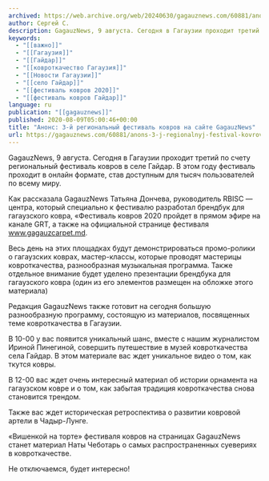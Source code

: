 ```yaml
---
archived: https://web.archive.org/web/20240630/gagauznews.com/60881/anons-3-j-regionalnyj-festival-kovrov-na-sajte-gagauznews.html
author: Сергей С.
description: GagauzNews, 9 августа. Сегодня в Гагаузии проходит третий по счету региональный фестиваль ковров в селе Гайдар. В этом году фестиваль проходит в онлайн формате, став доступным для тысяч пользователей по всему миру. Как рассказала GagauzNews Татьяна Дончева, руководитель RBISC — центра, который специально к фестивалю разработал брендбук для гагаузского ковра, «Фестиваль ковров 2020 пройдет в прямом эфире на канале GRT, а также на официальной странице фестиваля www.gagauzcarpet.md. Весь день на этих площадках будут демонстрироваться промо-ролики о гагаузских коврах, мастер-классы, которые проводят мастерицы ковроткачества, разнообразная музыкальная программа. Также отдельное внимание будет уделено презентации брендбука для гагаузского ковра (один из его элементов […]
keywords:
  - "[[важно]]"
  - "[[Гагаузия]]"
  - "[[Гайдар]]"
  - "[[ковроткачество Гагаузия]]"
  - "[[Новости Гагаузии]]"
  - "[[село Гайдар]]"
  - "[[фестиваль ковров 2020]]"
  - "[[фестиваль ковров Гайдар]]"
language: ru
publication: "[[gagauznews]]"
published: 2020-08-09T05:00:46+00:00
title: "Анонс: 3-й региональный фестиваль ковров на сайте GagauzNews"
url: https://gagauznews.com/60881/anons-3-j-regionalnyj-festival-kovrov-na-sajte-gagauznews.html
---
```


GagauzNews, 9 августа. Сегодня в Гагаузии проходит третий по счету региональный фестиваль ковров в селе Гайдар. В этом году фестиваль проходит в онлайн формате, став доступным для тысяч пользователей по всему миру.

Как рассказала GagauzNews Татьяна Дончева, руководитель RBISC — центра, который специально к фестивалю разработал брендбук для гагаузского ковра, «Фестиваль ковров 2020 пройдет в прямом эфире на канале GRT, а также на официальной странице фестиваля www.gagauzcarpet.md.



Весь день на этих площадках будут демонстрироваться промо-ролики о гагаузских коврах, мастер-классы, которые проводят мастерицы ковроткачества, разнообразная музыкальная программа. Также отдельное внимание будет уделено презентации брендбука для гагаузского ковра (один из его элементов размещен на обложке этого материала)

Редакция GagauzNews также готовит на сегодня большую разнообразную программу, состоящую из материалов, посвященных теме ковроткачества в Гагаузии.

В 10-00 у вас появится уникальный шанс, вместе с нашим журналистом Ириной Пинегиной, совершить путешествие в музей ковроткачества села Гайдар. В этом материале вас ждет уникальное видео о том, как ткутся ковры.

В 12-00 вас ждет очень интересный материал об истории орнамента на гагаузском ковре и о том, как забытая традиция ковроткачества снова становится трендом.

Также вас ждет историческая ретроспектива о развитии ковровой артели в Чадыр-Лунге.

«Вишенкой на торте» фестиваля ковров на страницах GagauzNews станет материал Наты Чеботарь о самых распространенных суевериях в ковроткачестве.

Не отключаемся, будет интересно!